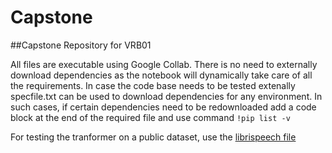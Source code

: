 # Capstone

##Capstone Repository for VRB01

All files are executable using Google Collab. There is no need to externally download dependencies as the notebook will dynamically take care of all the requirements.
In case the code base needs to be tested extenally specfile.txt can be used to download dependencies for any environment.
 In such cases, if certain dependencies need to be redownloaded add a code block at the end of the required file and use command `!pip list -v`
 
 For testing the tranformer on a public dataset, use the [librispeech file](Tranformer_librispeech.ipynb)
